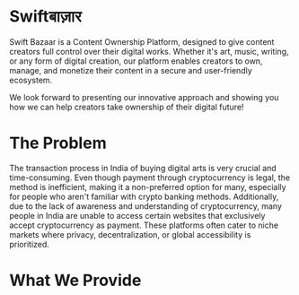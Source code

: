 # **Swiftबाज़ार**
Swift Bazaar is a Content Ownership Platform, designed to give content creators full control over their digital works. Whether it's art, music, writing, or any form of digital creation, our platform enables creators to own, manage, and monetize their content in a secure and user-friendly ecosystem. 

We look forward to presenting our innovative approach and showing you how we can help creators take ownership of their digital future! 

# **The Problem**
The transaction process in India of buying digital arts is very crucial and time-consuming. Even though payment through cryptocurrency is legal, the method is inefficient, making it a non-preferred option for many, especially for people who aren't familiar with crypto banking methods. Additionally, due to the lack of awareness and understanding of cryptocurrency, many people in India are unable to access certain websites that exclusively accept cryptocurrency as payment. These platforms often cater to niche markets where privacy, decentralization, or global accessibility is prioritized.

# **What We Provide**
